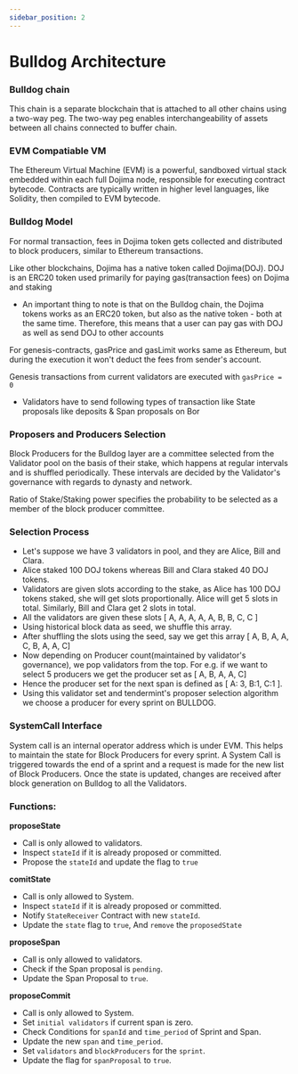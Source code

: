 ```yaml
---
sidebar_position: 2
---
```

# Bulldog Architecture

### Bulldog chain

This chain is a separate blockchain that is attached to all other chains using a two-way peg. The two-way peg enables interchangeability of assets between all chains connected to buffer chain.

### EVM Compatiable VM

The Ethereum Virtual Machine (EVM) is a powerful, sandboxed virtual stack embedded within each full Dojima node, responsible for executing contract bytecode. Contracts are typically written in higher level languages, like Solidity, then compiled to EVM bytecode.

### Bulldog Model

For normal transaction, fees in Dojima token gets collected and distributed to block producers, similar to Ethereum transactions.

Like other blockchains, Dojima has a native token called Dojima(DOJ). DOJ is an ERC20 token used primarily for paying gas(transaction fees) on Dojima and staking

- An important thing to note is that on the Bulldog chain, the Dojima tokens works as an ERC20 token, but also as the native token - both at the same time. Therefore, this means that a user can pay gas with DOJ as well as send DOJ to other accounts

For genesis-contracts, gasPrice and gasLimit works same as Ethereum, but during the execution it won't deduct the fees from sender's account.

Genesis transactions from current validators are executed with `gasPrice = 0`

- Validators have to send following types of transaction like State proposals like deposits & Span proposals on Bor

### Proposers and Producers Selection

Block Producers for the Bulldog layer are a committee selected from the Validator pool on the basis of their stake, which happens at regular intervals and is shuffled periodically. These intervals are decided by the Validator's governance with regards to dynasty and network.

Ratio of Stake/Staking power specifies the probability to be selected as a member of the block producer committee.

### Selection Process

- Let's suppose we have 3 validators in pool, and they are Alice, Bill and Clara.
- Alice staked 100 DOJ tokens whereas Bill and Clara staked 40 DOJ tokens.
- Validators are given slots according to the stake, as Alice has 100 DOJ tokens staked, she will get slots    proportionally. Alice will get 5 slots in total. Similarly, Bill and Clara get 2 slots in total.
- All the validators are given these slots [ A, A, A, A, A, B, B, C, C ]
- Using historical block data as seed, we shuffle this array.
- After shuffling the slots using the seed, say we get this array [ A, B, A, A, C, B, A, A, C]
- Now depending on Producer count(maintained by validator's governance), we pop validators from the top. For e.g. if we want to select 5 producers we get the producer set as [ A, B, A, A, C]
- Hence the producer set for the next span is defined as [ A: 3, B:1, C:1 ].
- Using this validator set and tendermint's proposer selection algorithm we choose a producer for every sprint on BULLDOG.

### SystemCall Interface

System call is an internal operator address which is under EVM. This helps to maintain the state for Block Producers for every sprint. A System Call is triggered towards the end of a sprint and a request is made for the new list of Block Producers. Once the state is updated, changes are received after block generation on Bulldog to all the Validators.

### Functions:

**proposeState**

- Call is only allowed to validators.
- Inspect `stateId` if it is already proposed or committed.
- Propose the `stateId` and update the flag to `true`

**comitState**

- Call is only allowed to System.
- Inspect `stateId` if it is already proposed or committed.
- Notify `StateReceiver` Contract with new `stateId`.
- Update the `state` flag to `true`, And `remove` the `proposedState`

**proposeSpan**

- Call is only allowed to validators.
- Check if the Span proposal is `pending`.
- Update the Span Proposal to `true`.

**proposeCommit**

- Call is only allowed to System.
- Set `initial validators` if current span is zero.
- Check Conditions for `spanId` and `time_period` of Sprint and Span.
- Update the new `span` and `time_period`.
- Set `validators` and `blockProducers` for the `sprint`.
- Update the flag for `spanProposal` to `true`.
